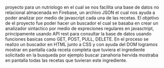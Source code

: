 proyecto para un nutriologo en el cual se nos facilita una base de datos no relacional almacenada en Firebase, un archivo JSON el cual nos ayuda a poder analizar por medio de javascript cada una de las recetas. El objetivo de el proyecto fue poder hacer un buscador el cual se basaba en crear un analizador sintactico por medio de expreciones regulares en javasctript, principamente usando API rest para consultar la base de datos usando funciones basicas como GET, POST, PULL, DELETE. En el proceso se realizo un buscador en HTML junto a CSS y con ayuda del DOM logramos mostrar en pantalla cada receta completa que tuviera el ingrediente solicitado en la busqueda por ejemplo buscar zanahoria hervida mostraba en pantalla todas las recetas que tuvieran este ingrediente.
